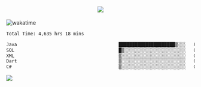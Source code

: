 <h1 align="center">
  <img src="https://readme-typing-svg.herokuapp.com/?font=Righteous&size=35&center=true&vCenter=true&width=500&height=70&duration=4000&lines=Hi!+%F0%9F%91%8B+I%27m+Ali%20Osman!;" />
</h1>


![wakatime](https://wakatime.com/share/@aliosmanoktar/3a8ffe71-6da4-4964-913b-2f09afbe53bf.svg?cache=none)
<!--START_SECTION:waka-->

```txt
Total Time: 4,635 hrs 18 mins

Java                                      █████████████████████▒░░░   84.73 %
SQL                                       █▒░░░░░░░░░░░░░░░░░░░░░░░   05.79 %
XML                                       ▒░░░░░░░░░░░░░░░░░░░░░░░░   01.94 %
Dart                                      ▒░░░░░░░░░░░░░░░░░░░░░░░░   01.50 %
C#                                        ▒░░░░░░░░░░░░░░░░░░░░░░░░   00.79 %
```

<!--END_SECTION:waka-->

<img src="https://profile-counter.glitch.me/aliosmanoktar/count.svg" />

